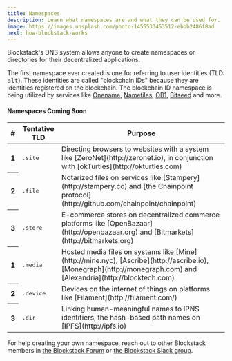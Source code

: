 ```yaml
---
title: Namespaces
description: Learn what namespaces are and what they can be used for.
image: https://images.unsplash.com/photo-1455533453512-ebbb2486f8ad
next: how-blockstack-works
---
```


Blockstack's DNS system allows anyone to create namespaces or directories for their decentralized applications.

The first namespace ever created is one for referring to user identities (TLD: <kbd>alt</kbd>). These identities are called "blockchain IDs" because they are identities registered on the blockchain. The blockchain ID namespace is being utilized by services like [Onename](https://onename.com), [Nametiles](http://nametiles.co), [OB1](http://ob1.io), [Bitseed](http://bitseed.org) and more.

#### Namespaces Coming Soon

<table class="table table-inverse">
  <thead>
    <tr>
      <th>#</th>
      <th>Tentative TLD</th>
      <th>Purpose</th>
    </tr>
  </thead>
  <tbody>
    <tr>
      <th scope="row">1</th>
      <td><kbd>.site</kbd></td>
      <td>Directing browsers to websites with a system like [ZeroNet](http://zeronet.io), in conjunction with [okTurtles](http://okturtles.com)</td>
    </tr>
    <tr>
      <th scope="row">2</th>
      <td><kbd>.file</kbd></td>
      <td>Notarized files on services like [Stampery](http://stampery.co) and [the Chainpoint protocol](http://github.com/chainpoint/chainpoint)</td>
    </tr>
    <tr>
      <th scope="row">3</th>
      <td><kbd>.store</kbd></td>
      <td>E-commerce stores on decentralized commerce platforms like [OpenBazaar](http://openbazaar.org) and [Bitmarkets](http://bitmarkets.org)</td>
    </tr>
    <tr>
      <th scope="row">1</th>
      <td><kbd>.media</kbd></td>
      <td>Hosted media files on systems like [Mine](http://mine.nyc), [Ascribe](http://ascribe.io), [Monegraph](http://monegraph.com) and [Alexandria](http://blocktech.com)</td>
    </tr>
    <tr>
      <th scope="row">2</th>
      <td><kbd>.device</kbd></td>
      <td>Devices on the internet of things on platforms like [Filament](http://filament.com/)</td>
    </tr>
    <tr>
      <th scope="row">3</th>
      <td><kbd>.dir</kbd></td>
      <td>Linking human-meaningful names to IPNS identifiers, the hash-based path names on [IPFS](http://ipfs.io)</td>
    </tr>
  </tbody>
</table>

For help creating your own namespace, reach out to other Blockstack members in [the Blockstack Forum](http://forum.blockstack.org) or [the Blockstack Slack group](http://chat.blockstack.org).
